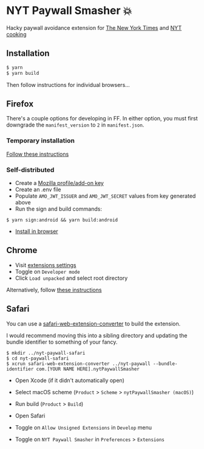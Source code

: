 # NYT Paywall Smasher 💥

Hacky paywall avoidance extension for [The New York Times](https://www.nytimes.com/) and [NYT cooking](https://cooking.nytimes.com/)

## Installation

```bash
$ yarn
$ yarn build
```

Then follow instructions for individual browsers...

## Firefox

There's a couple options for developing in FF.
In either option, you must first downgrade the `manifest_version` to `2` in `manifest.json`.

### Temporary installation

[Follow these instructions](https://developer.mozilla.org/en-US/docs/Mozilla/Add-ons/WebExtensions/Your_first_WebExtension#Installing)

### Self-distributed

- Create a [Mozilla profile/add-on key](https://addons.mozilla.org/developers/addon/api/key/)
- Create an .env file
- Populate `AMO_JWT_ISSUER` and `AMO_JWT_SECRET` values from key generated above
- Run the sign and build commands:

```cli
$ yarn sign:android && yarn build:android
```

- [Install in browser](https://extensionworkshop.com/documentation/publish/distribute-sideloading/)

## Chrome

- Visit [extensions settings](chrome://extensions/)
- Toggle on `Developer mode`
- Click `Load unpacked` and select root directory

Alternatively, follow [these instructions](https://developer.chrome.com/docs/extensions/mv2/getstarted/#manifest)

## Safari

You can use a [safari-web-extension-converter](https://developer.apple.com/documentation/safariservices/safari_web_extensions/converting_a_web_extension_for_safari) to build the extension.

I would recommend moving this into a sibling directory and updating the bundle identifier to something of your fancy.

```cli
$ mkdir ../nyt-paywall-safari
$ cd nyt-paywall-safari
$ xcrun safari-web-extension-converter ../nyt-paywall --bundle-identifier com.[YOUR NAME HERE].nytPaywallSmasher
```

- Open Xcode (if it didn't automatically open)
- Select macOS scheme (`Product` > `Scheme` > `nytPaywallSmasher (macOS)`)
- Run build (`Product` > `Build`)

- Open Safari
- Toggle on `Allow Unsigned Extensions` in `Develop` menu
- Toggle on `NYT Paywall Smasher` in `Preferences` > `Extensions`

